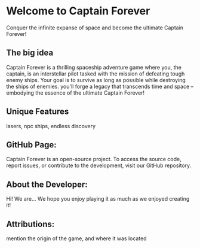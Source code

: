 # Welcome to Captain Forever

Conquer the infinite expanse of space and become the ultimate Captain Forever!

## The big idea

Captain Forever is a thrilling spaceship adventure game where you, the captain, is an interstellar pilot tasked with the mission of defeating tough enemy ships. Your goal is to survive as long as possible while destroying the ships of enemies.  you'll forge a legacy that transcends time and space – embodying the essence of the ultimate Captain Forever!

## Unique Features

lasers, npc ships, endless discovery

## GitHub Page:

Captain Forever is an open-source project. To access the source code, report issues, or contribute to the development, visit our GitHub repository.

## About the Developer:

Hi! We are... We hope you enjoy playing it as much as we enjoyed creating it!

## Attributions: 

mention the origin of the game, and where it was located
